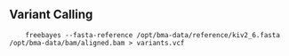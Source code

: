 ## Variant Calling

        freebayes --fasta-reference /opt/bma-data/reference/kiv2_6.fasta /opt/bma-data/bam/aligned.bam > variants.vcf
